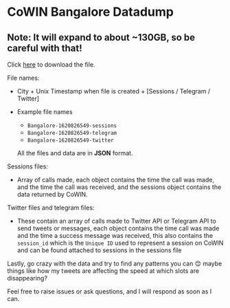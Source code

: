 # CoWIN Bangalore Datadump

## Note: It will expand to about ~130GB, so be careful with that!

Click [here](https://drive.google.com/file/d/1TMMt0f2ND0ZQhRVtNO7oh-pBNKSl9SCN/view?usp=sharing) to download the file.

File names:

- City + Unix Timestamp when file is created + [Sessions / Telegram / Twitter]

- Example file names
  - `Bangalore-1620826549-sessions`
  - `Bangalore-1620826549-telegram`
  - `Bangalore-1620826549-twitter`
  
  All the files and data are in **JSON** format.

Sessions files:

- Array of calls made, each object contains the time the call was made, and the time the call was received, and the sessions object contains the data returned by CoWIN.

Twitter files and telegram files:

- These contain an array of calls made to Twitter API or Telegram API to send tweets or messages, each object contains the time call was made and the time a success message was received, this also contains the `session_id` which is the `Unique ID` used to represent a session on CoWIN and can be found attached to sessions in the sessions file

Lastly, go crazy with the data and try to find any patterns you can 😊 maybe things like how my tweets are affecting the speed at which slots are disappearing?

Feel free to raise issues or ask questions, and I will respond as soon as I can.
